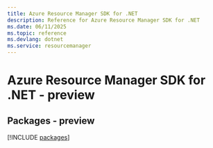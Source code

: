```yaml
---
title: Azure Resource Manager SDK for .NET
description: Reference for Azure Resource Manager SDK for .NET
ms.date: 06/11/2025
ms.topic: reference
ms.devlang: dotnet
ms.service: resourcemanager
---
```

# Azure Resource Manager SDK for .NET - preview
## Packages - preview
[!INCLUDE [packages](resource-manager-index.md)]